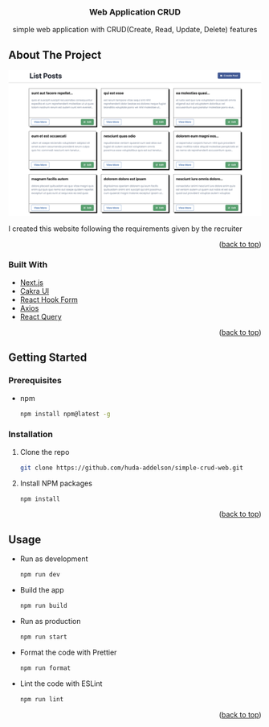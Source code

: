 <div align="center">

<h3 align="center">Web Application CRUD </h3>

  <p align="center">
    simple web application with CRUD(Create, Read, Update, Delete) features
  </p>
</div>

## About The Project

[![Product Name Screen Shot][product-screenshot]](https://github.com/huda-addelson/simple-crud-web)

I created this website following the requirements given by the recruiter

<p align="right">(<a href="#top">back to top</a>)</p>

### Built With

- [Next.js](https://nextjs.org/)
- [Cakra UI](https://chakra-ui.com/)
- [React Hook Form](https://react-hook-form.com/)
- [Axios](https://axios-http.com/docs/intro)
- [React Query](https://tanstack.com/query/latest)

<p align="right">(<a href="#top">back to top</a>)</p>

<!-- GETTING STARTED -->

## Getting Started

### Prerequisites

- npm
  ```sh
  npm install npm@latest -g
  ```

### Installation

1. Clone the repo
   ```sh
   git clone https://github.com/huda-addelson/simple-crud-web.git
   ```
2. Install NPM packages
   ```sh
   npm install
   ```

<p align="right">(<a href="#top">back to top</a>)</p>

<!-- USAGE EXAMPLES -->

## Usage

- Run as development
  ```sh
  npm run dev
  ```
- Build the app
  ```sh
  npm run build
  ```
- Run as production
  ```sh
  npm run start
  ```
- Format the code with Prettier
  ```sh
  npm run format
  ```
- Lint the code with ESLint
  ```sh
  npm run lint
  ```

<p align="right">(<a href="#top">back to top</a>)</p>

[product-screenshot]: public/images/cover.png
